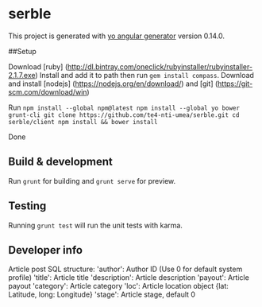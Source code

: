 # serble

This project is generated with [yo angular generator](https://github.com/yeoman/generator-angular)
version 0.14.0.

##Setup

Download [ruby] (http://dl.bintray.com/oneclick/rubyinstaller/rubyinstaller-2.1.7.exe)
Install  and add it to path then run `gem install compass`.
Download and install [nodejs] (https://nodejs.org/en/download/) and [git]  (https://git-scm.com/download/win)

Run ```npm install --global npm@latest
 npm install --global yo bower grunt-cli
 git clone https://github.com/te4-nti-umea/serble.git
 cd serble/client
 npm install && bower install```

Done


## Build & development
Run `grunt` for building and `grunt serve` for preview. 

## Testing

Running `grunt test` will run the unit tests with karma.


## Developer info

Article post SQL structure:
'author': Author ID (Use 0 for default system profile)
'title': Article title
'description': Article description
'payout': Article payout
'category': Article category
'loc': Article location object {lat: Latitude, long: Longitude}
'stage': Article stage, default 0
